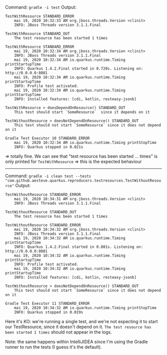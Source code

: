 Command: `gradle -i test`
Output: 
```
TestWithResource STANDARD_ERROR
    mai 19, 2020 10:32:33 AM org.jboss.threads.Version <clinit>
    INFO: JBoss Threads version 3.1.1.Final

TestWithResource STANDARD_OUT
    The test resource has been started 1 times

TestWithResource STANDARD_ERROR
    mai 19, 2020 10:32:34 AM org.jboss.threads.Version <clinit>
    INFO: JBoss Threads version 3.1.1.Final
    mai 19, 2020 10:32:34 AM io.quarkus.runtime.Timing printStartupTime
    INFO: Quarkus 1.4.2.Final started in 0.720s. Listening on: http://0.0.0.0:8081
    mai 19, 2020 10:32:34 AM io.quarkus.runtime.Timing printStartupTime
    INFO: Profile test activated. 
    mai 19, 2020 10:32:34 AM io.quarkus.runtime.Timing printStartupTime
    INFO: Installed features: [cdi, kotlin, resteasy-jsonb]

TestWithResource > doesDependOnResource() STANDARD_OUT
    This test should start `SomeResource`  since it depends on it

TestWithoutResource > doesNotDependOnResource() STANDARD_OUT
    This test should not start `SomeResource` since it does not depend on it

Gradle Test Executor 10 STANDARD_ERROR
    mai 19, 2020 10:32:34 AM io.quarkus.runtime.Timing printStopTime
    INFO: Quarkus stopped in 0.021s
```
=> totally fine. We can see that "test resource has been started ... times" is only printed for `TestWithResource` => this is the expected behaviour

----------

Command: `gradle -i clean test --tests "com.github.aesteve.quarkus.reproducers.testresources.TestWithoutResource"`
Output:
```
TestWithoutResource STANDARD_ERROR
    mai 19, 2020 10:34:31 AM org.jboss.threads.Version <clinit>
    INFO: JBoss Threads version 3.1.1.Final

TestWithoutResource STANDARD_OUT
    The test resource has been started 1 times

TestWithoutResource STANDARD_ERROR
    mai 19, 2020 10:34:32 AM org.jboss.threads.Version <clinit>
    INFO: JBoss Threads version 3.1.1.Final
    mai 19, 2020 10:34:32 AM io.quarkus.runtime.Timing printStartupTime
    INFO: Quarkus 1.4.2.Final started in 0.801s. Listening on: http://0.0.0.0:8081
    mai 19, 2020 10:34:32 AM io.quarkus.runtime.Timing printStartupTime
    INFO: Profile test activated. 
    mai 19, 2020 10:34:32 AM io.quarkus.runtime.Timing printStartupTime
    INFO: Installed features: [cdi, kotlin, resteasy-jsonb]

TestWithoutResource > doesNotDependOnResource() STANDARD_OUT
    This test should not start `SomeResource` since it does not depend on it

Gradle Test Executor 11 STANDARD_ERROR
    mai 19, 2020 10:34:32 AM io.quarkus.runtime.Timing printStopTime
    INFO: Quarkus stopped in 0.019s

```

Here it's KO: we're running a single test, and we're not expecting it to start our TestResource, since it doesn't depend on it.
`The test resource has been started 1 times` should not appear in the logs.

Note: the same happens within IntelliJIDEA since I'm using the Gradle runner to run the tests (I guess it's the default).
